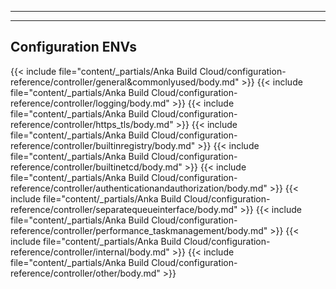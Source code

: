 
---
---
## Configuration ENVs
{{< include file="content/_partials/Anka Build Cloud/configuration-reference/controller/general&commonlyused/body.md" >}}
{{< include file="content/_partials/Anka Build Cloud/configuration-reference/controller/logging/body.md" >}}
{{< include file="content/_partials/Anka Build Cloud/configuration-reference/controller/https_tls/body.md" >}}
{{< include file="content/_partials/Anka Build Cloud/configuration-reference/controller/builtinregistry/body.md" >}}
{{< include file="content/_partials/Anka Build Cloud/configuration-reference/controller/builtinetcd/body.md" >}}
{{< include file="content/_partials/Anka Build Cloud/configuration-reference/controller/authenticationandauthorization/body.md" >}}
{{< include file="content/_partials/Anka Build Cloud/configuration-reference/controller/separatequeueinterface/body.md" >}}
{{< include file="content/_partials/Anka Build Cloud/configuration-reference/controller/performance_taskmanagement/body.md" >}}
{{< include file="content/_partials/Anka Build Cloud/configuration-reference/controller/internal/body.md" >}}
{{< include file="content/_partials/Anka Build Cloud/configuration-reference/controller/other/body.md" >}}
